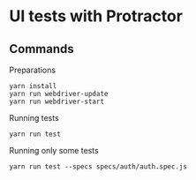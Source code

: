 
# UI tests with Protractor

## Commands

Preparations

    yarn install
    yarn run webdriver-update
    yarn run webdriver-start

Running tests

    yarn run test

Running only some tests

    yarn run test --specs specs/auth/auth.spec.js
